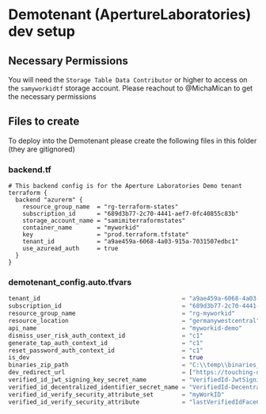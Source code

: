 # Demotenant (ApertureLaboratories) dev setup
## Necessary Permissions
You will need the `Storage Table Data Contributor` or higher to access on the `samyworkidtf` storage account. Please reachout to @MichaMican to get the necessary permissions

## Files to create
To deploy into the Demotenant please create the following files in this folder (they are gitignored)
### backend.tf
```
# This backend config is for the Aperture Laboratories Demo tenant
terraform {
  backend "azurerm" {
    resource_group_name  = "rg-terraform-states"
    subscription_id      = "689d3b77-2c70-4441-aef7-0fc40855c83b"
    storage_account_name = "samimiterraformstates"
    container_name       = "myworkid"
    key                  = "prod.terraform.tfstate"
    tenant_id            = "a9ae459a-6068-4a03-915a-7031507edbc1"
    use_azuread_auth     = true
  }
}

```

### demotenant_config.auto.tfvars
```tf
tenant_id                                        = "a9ae459a-6068-4a03-915a-7031507edbc1"
subscription_id                                  = "689d3b77-2c70-4441-aef7-0fc40855c83b"
resource_group_name                              = "rg-myworkid"
resource_location                                = "germanywestcentral"
api_name                                         = "myworkid-demo"
dismiss_user_risk_auth_context_id                = "c1"
generate_tap_auth_context_id                     = "c1"
reset_password_auth_context_id                   = "c1"
is_dev                                           = true
binaries_zip_path                                = "C:\\temp\\binaries_9f8622048e3a05459e9e259150fc337ea62a5055-2.zip"
dev_redirect_url                                 = ["https://touching-deeply-mantis.ngrok-free.app/"]
verified_id_jwt_signing_key_secret_name          = "VerifiedId-JwtSigningKey"
verified_id_decentralized_identifier_secret_name = "VerifiedId-DecentralizedIdentifier"
verified_id_verify_security_attribute_set        = "myWorkID"
verified_id_verify_security_attribute            = "lastVerifiedIdFaceCheck"
```